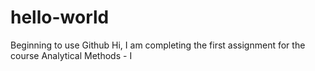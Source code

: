 # hello-world
Beginning to use Github
Hi, I am completing the first assignment for the course Analytical Methods - I
